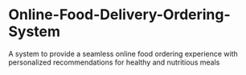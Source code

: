 # Online-Food-Delivery-Ordering-System
A system to provide a seamless online food ordering experience with personalized recommendations for healthy and nutritious meals
